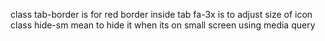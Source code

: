 class tab-border is for red border inside tab
fa-3x is to adjust size of icon
class hide-sm mean to hide it when its on small screen using media query

